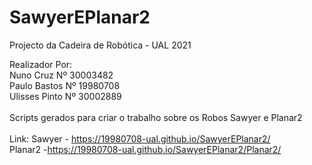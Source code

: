 # SawyerEPlanar2<br>
Projecto da Cadeira de Robótica - UAL 2021<br>

Realizador Por:<br>
    Nuno Cruz       Nº 30003482<br>
    Paulo Bastos   Nº 19980708<br>
    Ulisses Pinto   Nº 30002889<br> 
<br>
Scripts gerados para criar o trabalho sobre os Robos Sawyer e Planar2<br>
<br>
Link:
  Sawyer - <a href="https://19980708-ual.github.io/SawyerEPlanar2/">https://19980708-ual.github.io/SawyerEPlanar2/</a><br>
  Planar2 -<a href="https://19980708-ual.github.io/SawyerEPlanar2/Planar2/">https://19980708-ual.github.io/SawyerEPlanar2/Planar2/</a><br>

